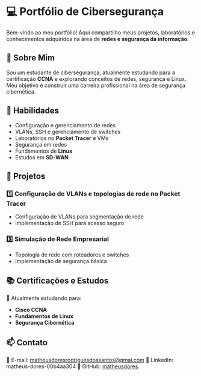 # 💻 Portfólio de Cibersegurança

Bem-vindo ao meu portfólio! Aqui compartilho meus projetos, laboratórios e conhecimentos adquiridos na área de **redes e segurança da informação**.

## 📌 Sobre Mim
Sou um estudante de cibersegurança, atualmente estudando para a certificação **CCNA** e explorando conceitos de redes, segurança e Linux. Meu objetivo é construir uma carreira profissional na área de segurança cibernética.

## 🚀 Habilidades
- Configuração e gerenciamento de redes
- VLANs, SSH e gerenciamento de switches
- Laboratórios no **Packet Tracer** e VMs
- Segurança em redes
- Fundamentos de **Linux**
- Estudos em **SD-WAN**

## 🔧 Projetos
### 1️⃣ **Configuração de VLANs e topologias de rede no Packet Tracer**
- Configuração de VLANs para segmentação de rede
- Implementação de SSH para acesso seguro
  
### 3️⃣ **Simulação de Rede Empresarial**
- Topologia de rede com roteadores e switches
- Implementação de segurança básica

## 📚 Certificações e Estudos
🎯 Atualmente estudando para:
- **Cisco CCNA**
- **Fundamentos de Linux**
- **Segurança Cibernética**

## 📫 Contato
📧 E-mail: matheusdoresrodriguesdossantos@gmai.com
🔗 LinkedIn: matheus-dores-00b4aa304
🐙 GitHub: [matheusdores](https://github.com/matheusdores).
